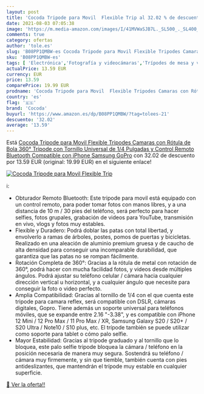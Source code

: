 ```yaml
---
layout: post
title: 'Cocoda Tripode para Movil  Flexible Trip al 32.02 % de descuento'
date: 2021-08-03 07:05:38
image: 'https://m.media-amazon.com/images/I/41MVWaSJB7L._SL500_._SL400_.jpg'
comments: true
category: ofertas
author: 'tole.es'
slug: 'B08PP1QMBW-es Cocoda Tripode para Movil Flexible Tripodes Camaras con...'
sku: 'B08PP1QMBW-es'
tags: [ 'Electrónica','Fotografía y videocámaras','Trípodes de mesa y viaje','Trípodes y monopies','cocoda','iphone', ]
actualPrice: 13.59 EUR
currency: EUR
price: 13.59
comparePrice: 19.99 EUR
prodname: 'Cocoda Tripode para Movil  Flexible Tripodes Camaras con Rótula de Bola 360°  Trípode con Tornillo Universal de 1/4 Pulgadas y Control Remoto Bluetooth Compatible con iPhone Samsung GoPro'
country: 'es'
flag: '🇪🇸'
brand: 'Cocoda'
buyurl: 'https://www.amazon.es/dp/B08PP1QMBW/?tag=tolees-21'
descuento: '32.02'
average: '13.59'
---
```


Está [Cocoda Tripode para Movil  Flexible Tripodes Camaras con Rótula de Bola 360°  Trípode con Tornillo Universal de 1/4 Pulgadas y Control Remoto Bluetooth Compatible con iPhone Samsung GoPro](https://www.amazon.es/dp/B08PP1QMBW/?tag=tolees-21) con 32.02 de descuento por 13.59 EUR (original: 19.99 EUR) en el siguiente enlace!

[![Cocoda Tripode para Movil  Flexible Trip](https://m.media-amazon.com/images/I/41MVWaSJB7L._SL500_._SL400_.jpg)](https://www.amazon.es/dp/B08PP1QMBW/?tag=tolees-21)

ℹ️:

- Obturador Remoto Bluetooth: Este tripode para movil está equipado con un control remoto, para poder tomar fotos con manos libres, y a una distancia de 10 m / 30 pies del teléfono, será perfecto para hacer selfies, fotos grupales, grabación de videos para YouTube, transmisión en vivo, vlogs y fotos muy estables.
- Flexible y Duradero: Podrá doblar las patas con total libertad, y envolverlo a ramas de árboles, postes, pomos de puertas y bicicletas. Realizado en una aleación de aluminio premium gruesa y de caucho de alta densidad para conseguir una incomparable durabilidad, que garantiza que las patas no se rompan fácilmente.
- Rotación Completa de 360°: Gracias a la rótula de metal con rotación de 360°, podrá hacer con mucha facilidad fotos, y videos desde múltiples ángulos. Podrá ajustar su teléfono celular / cámara hacia cualquier dirección vertical u horizontal, y a cualquier ángulo que necesite para conseguir la foto o video perfecto.
- Amplia Compatibilidad: Gracias al tornillo de 1/4  con el que cuenta este tripode para camara reflex, será compatible con DSLR, cámaras digitales, Gopro. Tiene además un soporte universal para teléfonos móviles, que se expande entre 2.16 "-3.38", y es compatible con iPhone 12 Mini / 12 Pro Max / 11 Pro Max / XR, Samsung Galaxy S20 / S20+ / S20 Ultra / Note10 / S10 plus, etc. El trípode también se puede utilizar como soporte para tablet o cómo palo selfie.
- Mayor Estabilidad: Gracias al tripode graduado y al tornillo que lo bloquea, este palo selfie tripode bloquea la cámara / teléfono en la posición necesaria de manera muy segura. Sostendrá su teléfono / cámara muy firmemente, y sin que tiemble, también cuenta con pies antideslizantes, que mantendrán el trípode muy estable en cualquier superficie.

[🛒 Ver la oferta!!](https://www.amazon.es/dp/B08PP1QMBW/?tag=tolees-21)
